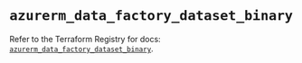 # `azurerm_data_factory_dataset_binary`

Refer to the Terraform Registry for docs: [`azurerm_data_factory_dataset_binary`](https://registry.terraform.io/providers/hashicorp/azurerm/3.102.0/docs/resources/data_factory_dataset_binary).
